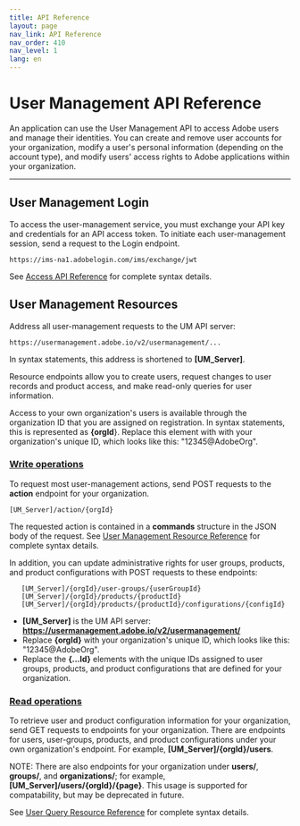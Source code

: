 ```yaml
---
title: API Reference
layout: page
nav_link: API Reference
nav_order: 410
nav_level: 1
lang: en
---
```


# User Management API Reference

An application can use the User Management API to access Adobe users and manage their identities. You can create and remove user accounts for your organization, modify a user's personal information (depending on the account type), and modify users' access rights to Adobe applications within your organization.

***

## User Management Login

To access the user-management service, you must exchange your API key and credentials for an API access token. To initiate each user-management session, send a request to the Login endpoint.

```
https://ims-na1.adobelogin.com/ims/exchange/jwt
```

See [Access API Reference](ConnectAPIRef.md) for complete syntax details.

## User Management Resources

Address all user-management requests to the UM API server:

```
https://usermanagement.adobe.io/v2/usermanagement/...
```

In syntax statements, this address is shortened to **[UM_Server]**.

Resource endpoints allow you to create users, request changes to user records and product access, and make read-only queries for user information.

Access to your own organization's users is available through the organization ID that you are assigned on registration. In syntax statements, this is represented as **{orgId**}. Replace this element with with your organization's unique ID, which looks like this: "12345@AdobeOrg".

### [Write operations](ManageRef.md)

To request most user-management actions, send POST requests to the **action** endpoint for your organization.

```
[UM_Server]/action/{orgId}
```

The requested action is contained in a **commands** structure in the JSON body of the request. See [User Management Resource Reference](ManageRef.md) for complete syntax details.

In addition, you can update administrative rights for user groups, products, and product configurations with POST requests to these endpoints:

```
   [UM_Server]/{orgId}/user-groups/{userGroupId}
   [UM_Server]/{orgId}/products/{productId}
   [UM_Server]/{orgId}/products/{productId}/configurations/{configId}
```

* **[UM_Server]** is the UM API server: **https://usermanagement.adobe.io/v2/usermanagement/**
* Replace **{orgId}** with your organization's unique ID, which looks like this: "12345@AdobeOrg".
* Replace the **{...Id}** elements with the unique IDs assigned to user groups, products, and product configurations that are defined for your organization.

### [Read operations](QueryRef.md)

To retrieve user and product configuration information for your organization, send GET requests to endpoints for your organization. There are endpoints for users, user-groups, products, and product configurations under your own organization's endpoint. For example, **[UM_Server]/{orgId}/users**.

NOTE: There are also endpoints for your organization under **users/**, **groups/**, and **organizations/**; for example, **[UM_Server]/users/{orgId}/{page}**. This usage is supported for compatability, but may be deprecated in future.

See [User Query Resource Reference](QueryRef.md) for complete syntax details.
